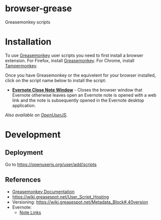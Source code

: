 # browser-grease
Greasemonkey scripts

# Installation #
To use [Greasemonkey](https://en.wikipedia.org/wiki/Greasemonkey) user scripts you need to first install a browser extension. For Firefox, install [Greasemonkey](https://addons.mozilla.org/firefox/addon/greasemonkey/). For Chrome, install [Tampermonkey](https://chrome.google.com/webstore/detail/tampermonkey/dhdgffkkebhmkfjojejmpbldmpobfkfo).

Once you have Greasemonkey or the equivelent for your browser installed, click on the script name below to install the script:

* **[Evernote Close Note Window](https://github.com/activescott/browser-grease/raw/master/evernote-close-note-window/evernote-close-note-window.user.js)** - Closes the browser window that Evernote otherwise leaves open an Evernote note is opened with a web link and the note is subsequently opened in the Evernote desktop application.

*Also available on [OpenUserJS](https://openuserjs.org/users/activescott/scripts).*

# Development #
## Deployment ##
Go to https://openuserjs.org/user/add/scripts

## References ##
* [Greasemonkey Documentation](https://wiki.greasespot.net/Greasemonkey_Manual:API) 
* https://wiki.greasespot.net/User_Script_Hosting
* Versioning: https://wiki.greasespot.net/Metadata_Block#.40version
* Evernote:
    * [Note Links](https://dev.evernote.com/doc/articles/note_links.php)
    
